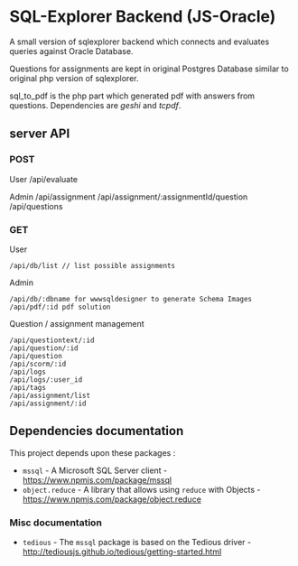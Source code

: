 

# SQL-Explorer Backend (JS-Oracle)

A small version of sqlexplorer backend which connects and evaluates queries against Oracle Database.

Questions for assignments are kept in original Postgres Database similar to original php version of sqlexplorer.

sql_to_pdf is the php part which generated pdf with answers from questions. Dependencies are *geshi* and *tcpdf*.


## server API

### POST
User
/api/evaluate

Admin
/api/assignment
/api/assignment/:assignmentId/question
/api/questions

### GET

User

```
/api/db/list // list possible assignments
```

Admin
```
/api/db/:dbname for wwwsqldesigner to generate Schema Images
/api/pdf/:id pdf solution
```

Question / assignment  management
```
/api/questiontext/:id
/api/question/:id
/api/question
/api/scorm/:id
/api/logs
/api/logs/:user_id
/api/tags
/api/assignment/list
/api/assignment/:id
```

## Dependencies documentation

This project depends upon these packages :

* `mssql` - A Microsoft SQL Server client - https://www.npmjs.com/package/mssql
* `object.reduce` - A library that allows using `reduce` with Objects - https://www.npmjs.com/package/object.reduce

### Misc documentation

* `tedious` - The `mssql` package is based on the Tedious driver - http://tediousjs.github.io/tedious/getting-started.html
